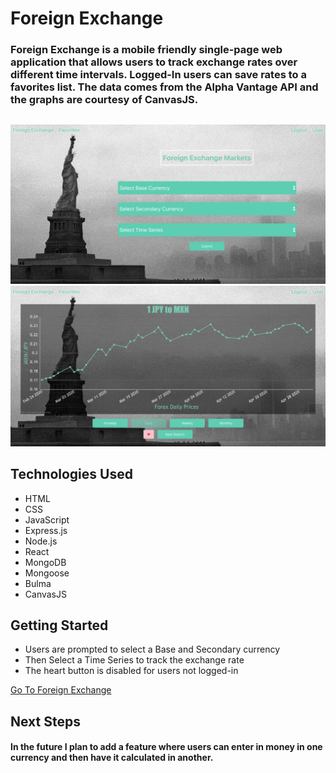 # Foreign Exchange

### Foreign Exchange is a mobile friendly single-page web application that allows users to track exchange rates over different time intervals. Logged-In users can save rates to a favorites list. The data comes from the Alpha Vantage API and the graphs are courtesy of CanvasJS.

## 
![FX Image](./public/images/fx-landing.jpg)
![FX Image](./public/images/fx-graph.jpg)

## Technologies Used
- HTML
- CSS
- JavaScript
- Express.js
- Node.js
- React
- MongoDB
- Mongoose
- Bulma
- CanvasJS

## Getting Started
- Users are prompted to select a Base and Secondary currency
- Then Select a Time Series to track the exchange rate  
- The heart button is disabled for users not logged-in

[Go To Foreign Exchange](https://fx-tracker.herokuapp.com/)

## Next Steps
#### In the future I plan to add a feature where users can enter in money in one currency and then have it calculated in another.